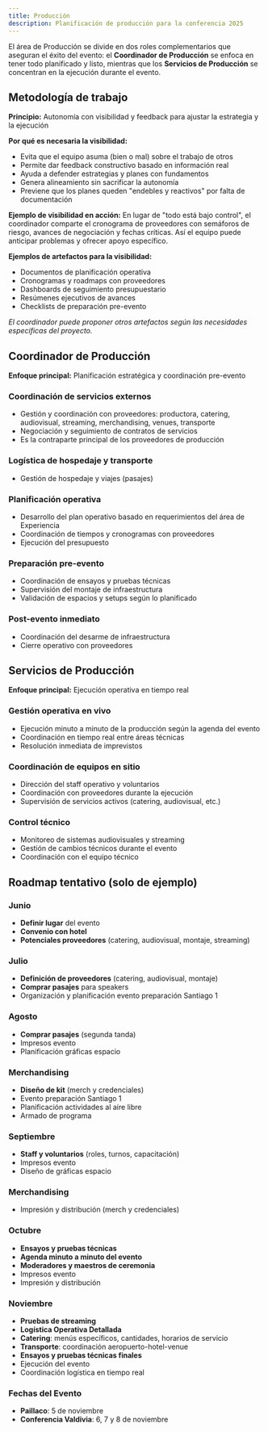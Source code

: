 ```yaml
---
title: Producción
description: Planificación de producción para la conferencia 2025
---
```


El área de Producción se divide en dos roles complementarios que aseguran el éxito del evento: el **Coordinador de Producción** se enfoca en tener todo planificado y listo, mientras que los **Servicios de Producción** se concentran en la ejecución durante el evento.

## Metodología de trabajo

**Principio:** Autonomía con visibilidad y feedback para ajustar la estrategia y la ejecución

**Por qué es necesaria la visibilidad:**
- Evita que el equipo asuma (bien o mal) sobre el trabajo de otros
- Permite dar feedback constructivo basado en información real
- Ayuda a defender estrategias y planes con fundamentos
- Genera alineamiento sin sacrificar la autonomía
- Previene que los planes queden "endebles y reactivos" por falta de documentación

**Ejemplo de visibilidad en acción:** En lugar de "todo está bajo control", el coordinador comparte el cronograma de proveedores con semáforos de riesgo, avances de negociación y fechas críticas. Así el equipo puede anticipar problemas y ofrecer apoyo específico.

**Ejemplos de artefactos para la visibilidad:**
- Documentos de planificación operativa
- Cronogramas y roadmaps con proveedores
- Dashboards de seguimiento presupuestario
- Resúmenes ejecutivos de avances
- Checklists de preparación pre-evento

*El coordinador puede proponer otros artefactos según las necesidades específicas del proyecto.*

## Coordinador de Producción

**Enfoque principal:** Planificación estratégica y coordinación pre-evento

### Coordinación de servicios externos
- Gestión y coordinación con proveedores: productora, catering, audiovisual, streaming, merchandising, venues, transporte
- Negociación y seguimiento de contratos de servicios
- Es la contraparte principal de los proveedores de producción

### Logística de hospedaje y transporte
- Gestión de hospedaje y viajes (pasajes)

### Planificación operativa
- Desarrollo del plan operativo basado en requerimientos del área de Experiencia
- Coordinación de tiempos y cronogramas con proveedores
- Ejecución del presupuesto

### Preparación pre-evento
- Coordinación de ensayos y pruebas técnicas
- Supervisión del montaje de infraestructura
- Validación de espacios y setups según lo planificado

### Post-evento inmediato
- Coordinación del desarme de infraestructura
- Cierre operativo con proveedores

## Servicios de Producción

**Enfoque principal:** Ejecución operativa en tiempo real

### Gestión operativa en vivo
- Ejecución minuto a minuto de la producción según la agenda del evento
- Coordinación en tiempo real entre áreas técnicas
- Resolución inmediata de imprevistos

### Coordinación de equipos en sitio
- Dirección del staff operativo y voluntarios
- Coordinación con proveedores durante la ejecución
- Supervisión de servicios activos (catering, audiovisual, etc.)

### Control técnico
- Monitoreo de sistemas audiovisuales y streaming
- Gestión de cambios técnicos durante el evento
- Coordinación con el equipo técnico

## Roadmap tentativo (solo de ejemplo)

### Junio
- **Definir lugar** del evento
- **Convenio con hotel**
- **Potenciales proveedores** (catering, audiovisual, montaje, streaming)

### Julio
- **Definición de proveedores** (catering, audiovisual, montaje)
- **Comprar pasajes** para speakers
- Organización y planificación evento preparación Santiago 1

### Agosto
- **Comprar pasajes** (segunda tanda)
- Impresos evento
- Planificación gráficas espacio

### Merchandising
- **Diseño de kit** (merch y credenciales)
- Evento preparación Santiago 1
- Planificación actividades al aire libre
- Armado de programa

### Septiembre
- **Staff y voluntarios** (roles, turnos, capacitación)
- Impresos evento
- Diseño de gráficas espacio

### Merchandising
- Impresión y distribución (merch y credenciales)

### Octubre
- **Ensayos y pruebas técnicas**
- **Agenda minuto a minuto del evento**
- **Moderadores y maestros de ceremonia**
- Impresos evento
- Impresión y distribución


### Noviembre
- **Pruebas de streaming**
- **Logística Operativa Detallada**
- **Catering**: menús específicos, cantidades, horarios de servicio
- **Transporte**: coordinación aeropuerto-hotel-venue
- **Ensayos y pruebas técnicas finales**
- Ejecución del evento
- Coordinación logística en tiempo real

### Fechas del Evento
- **Paillaco**: 5 de noviembre
- **Conferencia Valdivia**: 6, 7 y 8 de noviembre